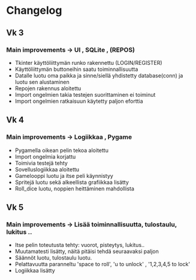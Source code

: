 # Changelog

## Vk 3

### Main improvements -> UI , SQLite , (REPOS)

- Tkinter käyttöliittymän runko rakennettu (LOGIN/REGISTER)
- Käyttöliittymän buttoneihin saatu toiminnallisuutta
- Datalle luotu oma paikka ja sinne/siellä yhdistetty database(conn) ja luotu sen alustaminen
- Repojen rakennus aloitettu
- Import ongelmien takia testejen suorittaminen ei toiminut 
- Import ongelmien ratkaisuun käytetty paljon eforttia

## Vk 4

### Main improvements -> Logiikkaa , Pygame 

- Pygamella oikean pelin tekoa aloitettu
- Import ongelmia korjattu
- Toimivia testejä tehty
- Sovelluslogiikkaa aloitettu
- Gamelooppi luotu ja itse peli käynnistyy
- Spritejä luotu sekä alkeellista grafiikkaa lisätty
- Roll_dice luotu, noppien heittäminen mahdollista


## Vk 5

### Main improvements -> Lisää toiminnallisuutta, tulostaulu, lukitus .. 

- Itse pelin toteutusta tehty: vuorot, pisteytys, lukitus..
- Muutamatesti lisätty, näitä pitäisi tehdä seuraavaksi paljon
- Säännöt luotu, tulostaulu luotu.
- Pelattavuutta paranneltu 'space to roll', 'u to unlock' , '1,2,3,4,5 to lock'
- Logiikkaa lisätty
 
